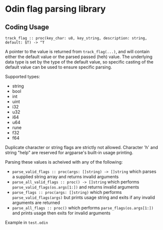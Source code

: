# Odin flag parsing library

## Coding Usage

`track_flag :: proc(key_char: u8, key_string, description: string, default: $T) -> ^T`

A pointer to the value is returned from `track_flag(...)`, and will contain either the default
value or the parsed passed (heh) value. The underlying data type is set by the type of the default
value, so specific casting of the default value can be used to ensure specific parsing.

Supported types:
- string
- bool
- int
- uint
- i32
- u32
- i64
- u64
- rune
- f32
- f64

Duplicate character or string flags are strictly not allowed. Character 'h' and string "help" are
reserved for argparse's built-in usage printing.

Parsing these values is acheived with any of the following:
- `parse_valid_flags :: proc(args: []string) -> []string` which parses a supplied string array and returns
invalid arguments
- `parse_all_valid_flags :: proc() -> []string` which performs `parse_valid_flags(os.args[1:])` and returns
invalid arguments
- `parse_flags :: proc(args: []string)` which performs `parse_valid_flags(args)` but prints usage string and
exits if any invalid arguments are returned
- `parse_all_flags :: proc()` which performs `parse_flags(os.args[1:])` and prints usage then exits for
invalid arguments

Example in `test.odin`
